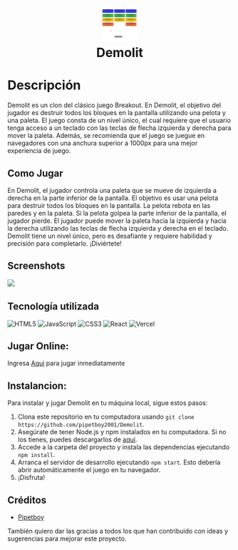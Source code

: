 <div align="center">
      <h1> <img src="https://github.com/pipetboy2001/Demolit/blob/main/public/logo512.png?raw=true" width="80px"><br/>Demolit</h1>
     </div>


# Descripción
Demolit es un clon del clásico juego Breakout.
En Demolit, el objetivo del jugador es destruir todos los bloques en la pantalla utilizando una pelota y una paleta. El juego consta de un nivel único, el cual requiere que el usuario tenga acceso a un teclado con las teclas de flecha izquierda y derecha para mover la paleta. Además, se recomienda que el juego se juegue en navegadores con una anchura superior a 1000px para una mejor experiencia de juego.

## Como Jugar
En Demolit, el jugador controla una paleta que se mueve de izquierda a derecha en la parte inferior de la pantalla. El objetivo es usar una pelota para destruir todos los bloques en la pantalla.
La pelota rebota en las paredes y en la paleta. Si la pelota golpea la parte inferior de la pantalla, el jugador pierde.
El jugador puede mover la paleta hacia la izquierda y hacia la derecha utilizando las teclas de flecha izquierda y derecha en el teclado.
Demolit tiene un nivel único, pero es desafiante y requiere habilidad y precisión para completarlo. ¡Diviértete!
## Screenshots
 <img src="https://i.imgur.com/Nj3zJNJ.png">
 
## Tecnología utilizada

 ![HTML5](https://img.shields.io/badge/html5-%23E34F26.svg?style=for-the-badge&logo=html5&logoColor=white) ![JavaScript](https://img.shields.io/badge/javascript-%23323330.svg?style=for-the-badge&logo=javascript&logoColor=%23F7DF1E) ![CSS3](https://img.shields.io/badge/css3-%231572B6.svg?style=for-the-badge&logo=css3&logoColor=white) ![React](https://img.shields.io/badge/react-%2320232a.svg?style=for-the-badge&logo=react&logoColor=%2361DAFB) ![Vercel](https://img.shields.io/badge/vercel-%23000000.svg?style=for-the-badge&logo=vercel&logoColor=white)
      
## Jugar Online:
Ingresa [Aqui](https://demolit.vercel.app/) para jugar inmediatamente

## Instalancion:
Para instalar y jugar Demolit en tu máquina local, sigue estos pasos:

1.  Clona este repositorio en tu computadora usando `git clone https://github.com/pipetboy2001/Demolit`.
2.  Asegúrate de tener Node.js y npm instalados en tu computadora. Si no los tienes, puedes descargarlos de [aquí](https://nodejs.org/en/download/).
3.  Accede a la carpeta del proyecto y instala las dependencias ejecutando `npm install`.
4.  Arranca el servidor de desarrollo ejecutando `npm start`. Esto debería abrir automáticamente el juego en tu navegador.
5.  ¡Disfruta!

## Créditos

-   [Pipetboy](https://github.com/pipetboy2001)

También quiero dar las gracias a todos los que han contribuido con ideas y sugerencias para mejorar este proyecto.